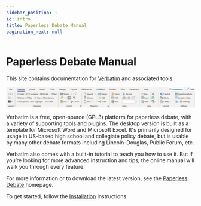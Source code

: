 ```yaml
---
sidebar_position: 1
id: intro
title: Paperless Debate Manual
pagination_next: null
---
```


# Paperless Debate Manual

This site contains documentation for [Verbatim](https://paperlessdebate.com/verbatim) and associated tools.

![Verbatim Ribbon](./verbatim/assets/ribbon.png)

Verbatim is a free, open-source (GPL3) platform for paperless debate, with a variety of supporting tools and plugins. The desktop version is built as a template for Microsoft Word and Microsoft Excel. It's primarily designed for usage in US-based high school and collegiate policy debate, but is usable by many other debate formats including Lincoln-Douglas, Public Forum, etc.

Verbatim also comes with a built-in tutorial to teach you how to use it. But if you’re looking for more advanced instruction and tips, the online manual will walk you through every feature.

For more information or to download the latest version, see the [Paperless Debate](https://paperlessdebate.com) homepage.

To get started, follow the [Installation](verbatim/getting-started/installation) instructions.

